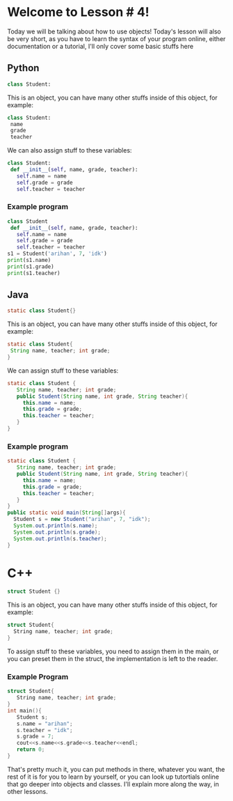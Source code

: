 # Welcome to Lesson # 4!
Today we will be talking about how to use objects! Today's lesson will also be very short, as you have to learn the syntax of your program online, either documentation or a tutorial, I'll only cover some basic stuffs here

## Python
```python 
class Student:
```
This is an object, you can have many other stuffs inside of this object, for example:
``` python
class Student:
 name 
 grade 
 teacher
```
We can also assign stuff to these variables:
``` python
class Student:
 def __init__(self, name, grade, teacher):
   self.name = name
   self.grade = grade
   self.teacher = teacher
```
### Example program
```python
class Student
 def __init__(self, name, grade, teacher):
   self.name = name
   self.grade = grade
   self.teacher = teacher
s1 = Student('arihan', 7, 'idk')
print(s1.name)
print(s1.grade)
print(s1.teacher)
```

## Java
``` java
static class Student{}
```
This is an object, you can have many other stuffs inside of this object, for example:
``` java
static class Student{
 String name, teacher; int grade;
}
```
We can assign stuff to these variables:
``` java
static class Student {
   String name, teacher; int grade;
   public Student(String name, int grade, String teacher){
     this.name = name;
     this.grade = grade;
     this.teacher = teacher;
   }
}
```
### Example program
``` java
static class Student {
   String name, teacher; int grade;
   public Student(String name, int grade, String teacher){
     this.name = name;
     this.grade = grade;
     this.teacher = teacher;
   }
}
public static void main(String[]args){
  Student s = new Student("arihan", 7, "idk");
  System.out.println(s.name);
  System.out.println(s.grade);
  System.out.println(s.teacher);
}
```
# C++
``` cpp
struct Student {}
```
This is an object, you can have many other stuffs inside of this object, for example:
``` cpp
struct Student{
  String name, teacher; int grade;
}
```
To assign stuff to these variables, you need to assign them in the main, or you can preset them in the struct, the implementation is left to the reader.
### Example Program
``` cpp
struct Student{
   String name, teacher; int grade;
}
int main(){
   Student s;
   s.name = "arihan";
   s.teacher = "idk";
   s.grade = 7;
   cout<<s.name<<s.grade<<s.teacher<<endl;
   return 0;
}
```
That's pretty much it, you can put methods in there, whatever you want, the rest of it is for you to learn by yourself, or you can look up tutortials online that go deeper into objects and classes. I'll explain more along the way, in other lessons.

